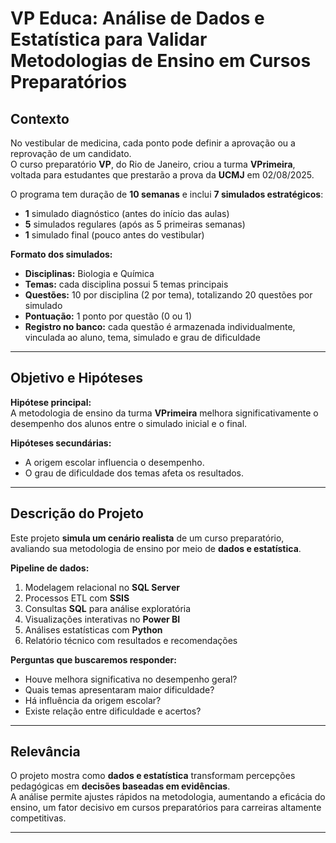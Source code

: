 # VP Educa: Análise de Dados e Estatística para Validar Metodologias de Ensino em Cursos Preparatórios

## Contexto
No vestibular de medicina, cada ponto pode definir a aprovação ou a reprovação de um candidato.  
O curso preparatório **VP**, do Rio de Janeiro, criou a turma **VPrimeira**, voltada para estudantes que prestarão a prova da **UCMJ** em 02/08/2025.

O programa tem duração de **10 semanas** e inclui **7 simulados estratégicos**:
- **1** simulado diagnóstico (antes do início das aulas)
- **5** simulados regulares (após as 5 primeiras semanas)
- **1** simulado final (pouco antes do vestibular)

**Formato dos simulados:**
- **Disciplinas:** Biologia e Química
- **Temas:** cada disciplina possui 5 temas principais
- **Questões:** 10 por disciplina (2 por tema), totalizando 20 questões por simulado
- **Pontuação:** 1 ponto por questão (0 ou 1)
- **Registro no banco:** cada questão é armazenada individualmente, vinculada ao aluno, tema, simulado e grau de dificuldade

---

## Objetivo e Hipóteses

**Hipótese principal:**  
A metodologia de ensino da turma **VPrimeira** melhora significativamente o desempenho dos alunos entre o simulado inicial e o final.

**Hipóteses secundárias:**
- A origem escolar influencia o desempenho.
- O grau de dificuldade dos temas afeta os resultados.

---

## Descrição do Projeto
Este projeto **simula um cenário realista** de um curso preparatório, avaliando sua metodologia de ensino por meio de **dados e estatística**.

**Pipeline de dados:**
1. Modelagem relacional no **SQL Server**
2. Processos ETL com **SSIS**
3. Consultas **SQL** para análise exploratória
4. Visualizações interativas no **Power BI**
5. Análises estatísticas com **Python**
6. Relatório técnico com resultados e recomendações

**Perguntas que buscaremos responder:**
- Houve melhora significativa no desempenho geral?
- Quais temas apresentaram maior dificuldade?
- Há influência da origem escolar?
- Existe relação entre dificuldade e acertos?

---

## Relevância
O projeto mostra como **dados e estatística** transformam percepções pedagógicas em **decisões baseadas em evidências**.  
A análise permite ajustes rápidos na metodologia, aumentando a eficácia do ensino, um fator decisivo em cursos preparatórios para carreiras altamente competitivas.

---
